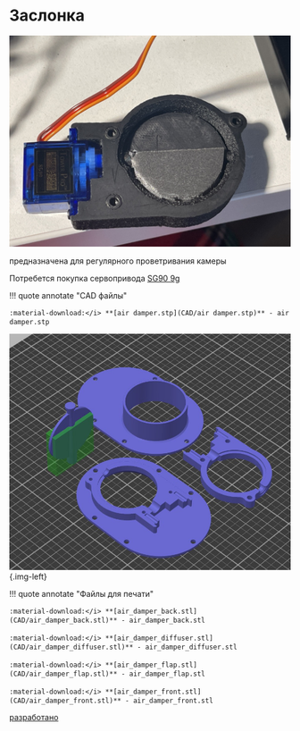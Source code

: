 # Заслонка
![img](https://raw.githubusercontent.com/pavluchenkor/iDryerProject/main/iDryer%20v2/Hardware/air%20damper/img/camphoto_959030623-web.jpeg)

предназначена для регулярного проветривания камеры

Потребется покупка сервопривода [SG90 9g](https://aliexpress.ru/item/32962841728.html?sku_id=66666348213&spm=.search_results.16.6c0b4aa6tK2QUa)


!!! quote annotate "CAD файлы"

    :material-download:</i> **[air damper.stp](CAD/air damper.stp)** - air damper.stp


![img](https://raw.githubusercontent.com/pavluchenkor/iDryerProject/main/iDryer%20v2/Hardware/air%20damper/img/1.jpg){.img-left}


!!! quote annotate "Файлы для печати"

    :material-download:</i> **[air_damper_back.stl](CAD/air_damper_back.stl)** - air_damper_back.stl

    :material-download:</i> **[air_damper_diffuser.stl](CAD/air_damper_diffuser.stl)** - air_damper_diffuser.stl

    :material-download:</i> **[air_damper_flap.stl](CAD/air_damper_flap.stl)** - air_damper_flap.stl

    :material-download:</i> **[air_damper_front.stl](CAD/air_damper_front.stl)** - air_damper_front.stl
    
[разработано](https://t.me/gungrel)